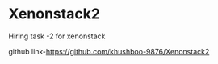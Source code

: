 # Xenonstack2
Hiring task -2 for xenonstack


github link-https://github.com/khushboo-9876/Xenonstack2
